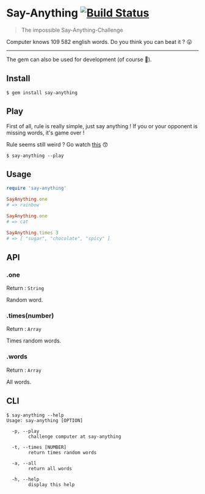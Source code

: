 Say-Anything [![Build Status](https://travis-ci.org/rozaxe/say-anything.svg?branch=master)](https://travis-ci.org/rozaxe/say-anything)
============

> The impossible Say-Anything-Challenge

Computer knows 109 582 english words. Do you think you can beat it ? :stuck_out_tongue:

***

The gem can also be used for development (of course :information_desk_person:).


Install
-------

```
$ gem install say-anything
```


Play
----

First of all, rule is really simple, just say anything !
If you or your opponent is missing words, it's game over !

Rule seems still weird ? Go watch [this](https://www.youtube.com/watch?v=nPansREhHvA) :kissing_smiling_eyes:

```
$ say-anything --play
```


Usage
-----

```ruby
require 'say-anything'

SayAnything.one
# => rainbow

SayAnything.one
# => cat

SayAnything.times 3
# => [ "sugar", "chocolate", "spicy" ]
```


API
---

### .one

Return : `String`

Random word.


### .times(number)

Return : `Array`

Times random words.


### .words

Return : `Array`

All words.


CLI
---

```
$ say-anything --help
Usage: say-anything [OPTION]

  -p, --play
        challenge computer at say-anything

  -t, --times [NUMBER]
        return times random words

  -a, --all
        return all words

  -h, --help
        display this help
```
